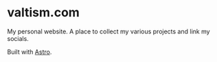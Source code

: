 # valtism.com

My personal website. A place to collect my various projects and link my socials.

Built with [Astro](https://astro.build/).
